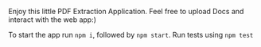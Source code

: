 Enjoy this little PDF Extraction Application.
Feel free to upload Docs and interact with the web app:)

To start the app run `npm i`, followed by `npm start`. Run tests using `npm test`
